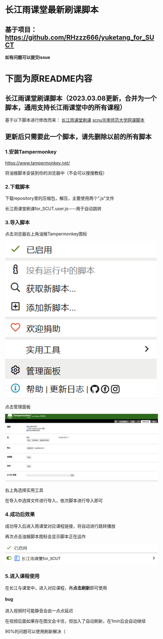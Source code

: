 # 长江雨课堂最新刷课脚本
## 基于项目：https://github.com/RHzzz666/yuketang_for_SUCT
**如有问题可以提交issue**

# 下面为原README内容
## 长江雨课堂刷课脚本（2023.03.08更新，合并为一个脚本，通用支持长江雨课堂中的所有课程）

基于以下脚本进行修改而来：
[长江雨课堂刷课](https://greasyfork.org/zh-CN/scripts/434531-%E9%95%BF%E6%B1%9F%E9%9B%A8%E8%AF%BE%E5%A0%82%E5%88%B7%E8%AF%BE
)
[scnu华南师范大学网课脚本](https://greasyfork.org/zh-CN/scripts/452433-scnu%E5%8D%8E%E5%8D%97%E5%B8%88%E8%8C%83%E5%A4%A7%E5%AD%A6%E7%BD%91%E8%AF%BE%E8%84%9A%E6%9C%AC
)

## **更新后只需要此一个脚本，请先删除以前的所有脚本**
### 1.安装**Tampermonkey**

https://www.tampermonkey.net/

将油猴脚本安装到你的浏览器中（不会可以搜搜教程）

### 2.下载脚本

下载repository里的压缩包，解压，主要使用两个".js"文件

长江雨课堂刷课for_SCUT.user.js----用于自动跳转  

### 3.导入脚本

点击浏览器右上角油猴Tampermonkey图标

<img src="./img/img_1.png" width="500">

点击管理面板

<img src="./img/2.png">

右上角选择实用工具

在导入中选择文件进行导入，依次脚本进行导入即可

### 4.成功后效果

成功导入后进入雨课堂对应课程链接，将自动进行跳转播放

再次点击油猴脚本图标会显示脚本正在运作

<img src="./img/img.png">

### 5.进入课程使用

在长江与课堂中，进入对应课程，再**点击刷新**即可使用

#### bug

进入视频时可能静音会由一点点延迟

在视频后面如果存在图文会卡住，但加入了自动刷新，在1min后会自动继续

90%的问题可以使用刷新解决（
